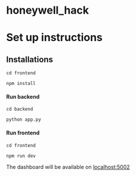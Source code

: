# honeywell_hack


# Set up instructions 

## Installations
`cd frontend`


`npm install`

#### Run backend 
`cd backend`

`python app.py`

#### Run frontend 
`cd frontend`

`npm run dev`

The dashboard will be available on [localhost:5002](http://localhost:3000/)
